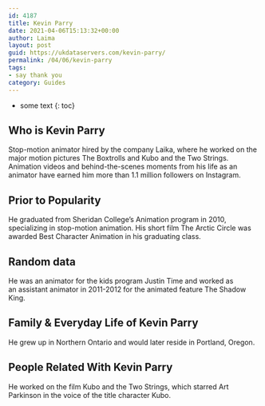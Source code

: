 ```yaml
---
id: 4187
title: Kevin Parry
date: 2021-04-06T15:13:32+00:00
author: Laima
layout: post
guid: https://ukdataservers.com/kevin-parry/
permalink: /04/06/kevin-parry
tags:
- say thank you
category: Guides
---
```


* some text
{: toc}


## Who is Kevin Parry
                  
                  
                  
Stop-motion animator hired by the company Laika, where he worked on the major motion pictures The Boxtrolls and Kubo and the Two Strings. Animation videos and behind-the-scenes moments from his life as an animator have earned him more than 1.1 million followers on Instagram. 
                  
              
            
              
            
                
                
                
## Prior to Popularity
                  
                  
                  
He graduated from Sheridan College&#8217;s Animation program in 2010, specializing in stop-motion animation. His short film The Arctic Circle was awarded Best Character Animation in his graduating class. 
                  
              
            
              
            
                
                
                
## Random data
                  
                  
                  
He was an animator for the kids program Justin Time and worked as an assistant animator in 2011-2012 for the animated feature The Shadow King. 
                  
              
            
              
            
                
                
                
## Family & Everyday Life of Kevin Parry
                  
                  
                  
He grew up in Northern Ontario and would later reside in Portland, Oregon. 
                  
              
            
              
            
                
                
                
## People Related With Kevin Parry
                  
                  
                  
He worked on the film Kubo and the Two Strings, which starred Art Parkinson in the voice of the title character Kubo. 
                  
              
            
              
            
                
              
            
              
              
            
            
              
            
          
          
          